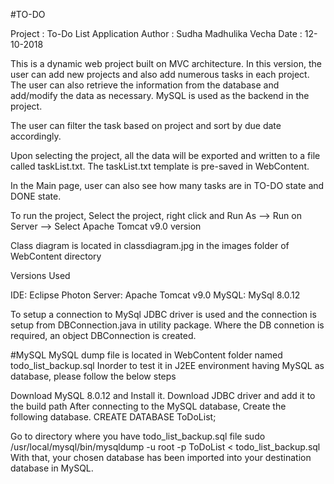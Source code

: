 
#TO-DO

Project :  To-Do List Application
Author : Sudha Madhulika Vecha
Date   : 12-10-2018


This is a dynamic web project built on MVC architecture. In this version, the user can add new projects and also add numerous tasks in each project. The user can also retrieve the information from the database and add/modify the data as necessary. MySQL is used as the backend in the project.

The user can filter the task based on project and sort by due date accordingly.

Upon selecting the project, all the data will be exported and written to a file called taskList.txt. The taskList.txt template is pre-saved in WebContent.

In the Main page, user can also see how many tasks are in TO-DO state and DONE state.

To run the project, Select the project, right click and Run As --> Run on Server --> Select Apache Tomcat v9.0 version

Class diagram is located in classdiagram.jpg in the images folder of WebContent directory


Versions Used

IDE: Eclipse Photon
Server: Apache Tomcat v9.0
MySQL: MySql 8.0.12


To setup a connection to MySql JDBC driver is used and the connection is setup from DBConnection.java in utility package.
Where the DB connetion is required, an object DBConnection is created.

#MySQL
MySQL dump file is located in WebContent folder named todo_list_backup.sql 
Inorder to test it in J2EE environment having MySQL as database, please follow the below steps

Download MySQL 8.0.12 and Install it. Download JDBC driver and add it to the build path
After connecting to the MySQL database, Create the following database.
CREATE DATABASE ToDoList;

Go to directory where you have todo_list_backup.sql file
sudo /usr/local/mysql/bin/mysqldump -u root -p ToDoList < todo_list_backup.sql
With that, your chosen database has been imported into your destination database in MySQL.

